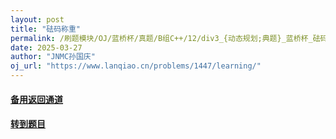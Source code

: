 ```yaml
---
layout: post
title: "砝码称重"
permalink: /刷题模块/OJ/蓝桥杯/真题/B组C++/12/div3_{动态规划;典题}_蓝桥杯_砝码称重.md/
date: 2025-03-27
author: "JNMC孙国庆"
oj_url: "https://www.lanqiao.cn/problems/1447/learning/"
---
```


#### [备用返回通道](../../README.md)
#### [转到题目](https://www.lanqiao.cn/problems/1447/learning/)
